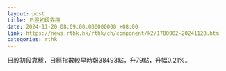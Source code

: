 ```yaml
---
layout: post
title: 日股初段靠穩
date: 2024-11-20 08:09:00.000000000 +08:00
link: https://news.rthk.hk/rthk/ch/component/k2/1780002-20241120.htm
categories: rthk
---
```


日股初段靠穩，日經指數較早時報38493點，升79點，升幅0.21%。
